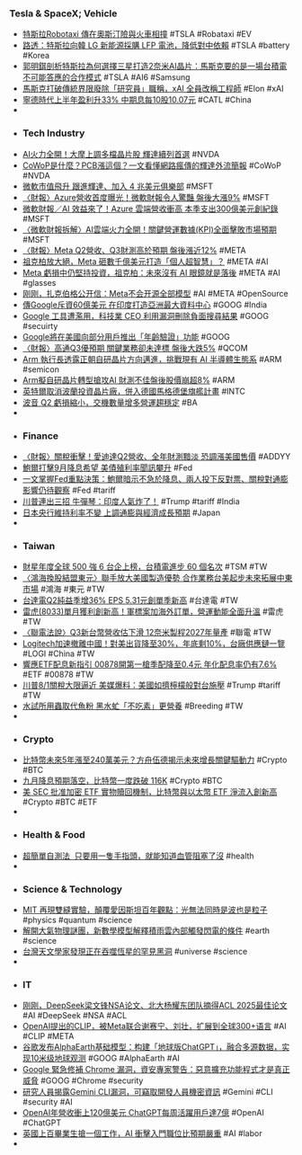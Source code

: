 ### Tesla & SpaceX; Vehicle
- [特斯拉Robotaxi 傳在奧斯汀險與火車相撞](https://news.cnyes.com/news/id/6084520) #TSLA #Robataxi #EV
- [路透：特斯拉向韓 LG 新能源採購 LFP 電池，降低對中依賴](https://technews.tw/2025/07/31/tesla-signs-4-3-billion-lges-battery-deal/) #TSLA #battery #Korea
- [郭明錤剖析特斯拉為何選擇三星打造2奈米AI晶片：馬斯克要的是一場台積電不可能答應的合作模式](https://www.techbang.com/posts/124571-tesla-samsung-2nm-ai-chip-partnership) #TSLA #AI6 #Samsung
- [馬斯克打破傳統界限廢除「研究員」職稱，xAI 全員改稱工程師](https://technews.tw/2025/07/30/elon-musk-explains-why-xai-is-calling-its-staff-engineers-not-researchers/) #Elon #xAI
- [寧德時代上半年盈利升33% 中期息每10股10.07元](https://news.rthk.hk/rthk/ch/component/k2/1815873-20250730.htm) #CATL #China
-
- ### Tech Industry
- [AI火力全開！大摩上調多檔晶片股 輝達續列首選](https://news.cnyes.com/news/id/6083722) #NVDA
- [CoWoP是什麼？PCB漲這個？一文看懂網路瘋傳的輝達外流簡報](https://www.wealth.com.tw/articles/fb478b6d-dad1-49ce-911f-708385818a58) #CoWoP #NVDA
- [微軟市值飛升 跟進輝達、加入 4 兆美元俱樂部](https://finance.technews.tw/2025/07/31/microsoft-tops-4-trillion-in-market-cap-after-hours/) #MSFT
- [〈財報〉Azure營收首度曝光！微軟財報令人驚豔 盤後大漲9%](https://news.cnyes.com/news/id/6083698) #MSFT
- [微軟財報／AI 效益來了！Azure 雲端營收衝高 本季支出300億美元創紀錄](https://money.udn.com/money/story/123398/8907886) #MSFT
- [〈微軟財報拆解〉AI雲端火力全開！關鍵營運數據(KPI)全面擊敗市場預期](https://uanalyze.com.tw/articles/3115626690) #MSFT
- [〈財報〉Meta Q2營收、Q3財測高於預期 盤後漲近12%](https://news.cnyes.com/news/id/6083514) #META
- [祖克柏放大絕，Meta 砸數千億美元打造「個人超智慧」？](https://technews.tw/2025/07/31/personal-superintelligence/) #META #AI
- [Meta 虧損中仍堅持投資，祖克柏：未來沒有 AI 眼鏡就是落後](https://technews.tw/2025/07/31/zuckerberg-says-people-without-ai-glasses-will-be-at-a-disadvantage-in-the-future/) #META #AI #glasses
- [刚刚，扎克伯格公开信：Meta不会开源全部模型](https://www.jiqizhixin.com/articles/2025-07-31-3) #AI #META #OpenSource
- [傳Google斥資60億美元 在印度打造亞洲最大資料中心](https://news.cnyes.com/news/id/6083586) #GOOG #India
- [Google 工具遭濫用，科技業 CEO 利用漏洞刪除負面搜尋結果](https://technews.tw/2025/07/31/google-tool-misused-to-scrub-tech-ceos-shady-past-from-search/) #GOOG #secuirty
- [Google將在美國向部分用戶推出「年齡驗證」功能](https://news.cnyes.com/news/id/6083954) #GOOG
- [〈財報〉高通Q3優預期 關鍵業務卻未達標 盤後大跌5%](https://news.cnyes.com/news/id/6083723) #QCOM
- [Arm 執行長透露正朝自研晶片方向邁進，挑戰現有 AI 半導體生態系](https://technews.tw/2025/07/31/arm-2025-q2-financial-report-and-chip-plan/) #ARM #semicon
- [Arm擬自研晶片轉型搶攻AI 財測不佳盤後股價崩超8%](https://news.cnyes.com/news/id/6083715) #ARM
- [英特爾取消波蘭投資晶片廠，併入德國馬格德堡旗艦計畫](https://technews.tw/2025/07/31/intel-dolny-slask-cancel/) #INTC
- [波音 Q2 虧損縮小，交機數量增多營運趨穩定](https://finance.technews.tw/2025/07/30/boeing-fr-2025q2/) #BA
-
- ### Finance
- [〈財報〉關稅衝擊！愛迪達Q2營收、全年財測黯淡 恐調漲美國售價](https://news.cnyes.com/news/id/6083354) #ADDYY
- [鮑爾打擊9月降息希望 美債殖利率聞訊攀升](https://news.cnyes.com/news/id/6083718) #Fed
- [一文掌握Fed重點決策：鮑爾暗示不急於降息、兩人投下反對票、關稅對通膨影響仍待觀察](https://news.cnyes.com/news/id/6083721) #Fed #tariff
- [川普連出三招 牛彈琴：印度人氣炸了！](https://news.cnyes.com/news/id/6084396) #Trump #tariff #India
- [日本央行維持利率不變 上調通膨與經濟成長預期](https://news.cnyes.com/news/id/6084390) #Japan
-
- ### Taiwan
- [財星年度全球 500 強 6 台企上榜，台積電進步 60 個名次](https://technews.tw/2025/07/31/the-ai-boom-sends-tsmc-the-worlds-most-important-chipmaker-up-60-spots-on-the-global-500/) #TSM #TW
- [〈鴻海換股結盟東元〉聯手放大美國製造優勢 合作業務台美起步未來拓展中東市場](https://news.cnyes.com/news/id/6083293) #鴻海 #東元 #TW
- [台達電Q2純益季增36% EPS 5.31元創單季新高](https://news.cnyes.com/news/id/6083405) #台達電 #TW
- [雷虎(8033)單月獲利創新高！軍標案加海外訂單，營運動能全面升溫](https://uanalyze.com.tw/articles/3474926620) #雷虎 #TW
- [〈聯電法說〉Q3新台幣營收估下滑 12奈米製程2027年量產](https://news.cnyes.com/news/id/6083249) #聯電 #TW
- [Logitech加速撤離中國！對美出貨降至30%，年底剩10%，台廠供應鏈一覽](https://uanalyze.com.tw/articles/8468426668) #LOGI #China #TW
- [響應ETF配息新指引 00878開第一槍季配降至0.4元 年化配息率仍有7.6%](https://news.cnyes.com/news/id/6084521) #ETF #00878 #TW
- [川普8/1關稅大限逼近 美媒爆料：美國如擠檸檬般對台施壓](https://news.cnyes.com/news/id/6084133) #Trump #tariff #TW
- [水試所用蟲取代魚粉 黑水虻「不吃素」更營養](https://e-info.org.tw/node/241829) #Breeding #TW
-
- ### Crypto
- [比特幣未來5年漲至240萬美元？方舟伍德揭示未來增長關鍵驅動力](https://news.cnyes.com/news/id/6084407) #Crypto #BTC
- [九月降息預期落空，比特幣一度跌破 116K](https://abmedia.io/market-update-as-of-31-july-2025) #Crypto #BTC
- [美 SEC 批准加密 ETF 實物贖回機制，比特幣與以太幣 ETF 淨流入創新高](https://abmedia.io/sec-approves-in-kind-redemption-crypto-etf-bitcoin-ethereum-114b-inflows) #Crypto #BTC #ETF
-
- ### Health & Food
- [超簡單自測法  只要用一隻手指頭，就能知道血管阻塞了沒](https://heho.com.tw/archives/39732) #health
-
- ### Science & Technology
- [MIT 再現雙縫實驗，顛覆愛因斯坦百年觀點：光無法同時是波也是粒子](https://www.inside.com.tw/article/39106-mit-shatters-einsteins-quantum-beliefs) #physics #quantum #science
- [解開大氣物理謎團，新數學模型解釋積雨雲內部觸發閃電的條件](https://technews.tw/2025/07/30/lightning-thundercloud/) #earth #science
- [台灣天文學家發現正在吞噬恆星的罕見黑洞](https://technews.tw/2025/07/30/nasas-hubble-chandra-spot-rare-type-of-black-hole-eating-a-star/) #universe #science
-
- ### IT
- [刚刚，DeepSeek梁文锋NSA论文、北大杨耀东团队摘得ACL 2025最佳论文](https://www.jiqizhixin.com/articles/2025-07-31) #AI #DeepSeek #NSA #ACL
- [OpenAI提出的CLIP，被Meta联合谢赛宁、刘壮，扩展到全球300+语言](https://www.jiqizhixin.com/articles/2025-07-31-6) #AI #CLIP #META
- [谷歌发布AlphaEarth基础模型：构建「地球版ChatGPT」，融合多源数据，实现10米级地球观测](https://www.jiqizhixin.com/articles/2025-07-31-9) #GOOG #AlphaEarth #AI
- [Google 緊急修補 Chrome 漏洞，資安專家警告：惡意擴充功能程式才是真正威脅](https://infosecu.technews.tw/2025/07/30/google-chrome-warning/) #GOOG #Chrome #security
- [研究人員揭露Gemini CLI漏洞，可竊取開發人員機密資訊](https://www.ithome.com.tw/news/170322) #Gemini #CLI #security #AI
- [OpenAI年營收衝上120億美元 ChatGPT每周活躍用戶達7億](https://news.cnyes.com/news/id/6084140) #OpenAI #ChatGPT
- [英國上百畢業生搶一個工作，AI 衝擊入門職位比預期嚴重](https://technews.tw/2025/07/31/graduate-jobless-more-serious-than-expected/) #AI #labor
-